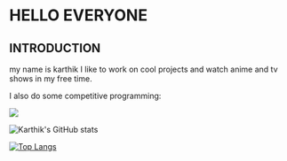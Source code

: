 # HELLO EVERYONE
## INTRODUCTION
my name is karthik
I like to work on cool projects and watch anime and tv shows in my free time. 

I also do some competitive programming:

<a target="_blank" href="https://www.codewars.com/users/gangula-karthik"><img src="https://www.codewars.com/users/gangula-karthik/badges/large"></a>



![Karthik's GitHub stats](https://github-readme-stats.vercel.app/api?username=gangula-karthik&show_icons=true&theme=gotham)

[![Top Langs](https://github-readme-stats.vercel.app/api/top-langs/?username=gangula-karthik&layout=compact&show_icons=true&theme=gotham)](https://github.com/anuraghazra/github-readme-stats)


